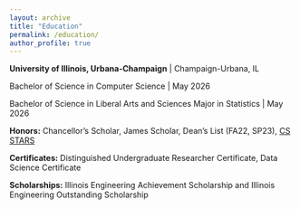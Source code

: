 ```yaml
---
layout: archive
title: "Education"
permalink: /education/
author_profile: true
---
```


<!-- {% include base_path %} -->

<p><strong>University of Illinois, Urbana-Champaign</strong> | Champaign-Urbana, IL</p>
<p>Bachelor of Science in Computer Science | May 2026</p>
<p>Bachelor of Science in Liberal Arts and Sciences Major in Statistics | May 2026</p>
<p><strong>Honors:</strong> Chancellor’s Scholar, James Scholar, Dean’s List (FA22, SP23), <a href = "https://cs.illinois.edu/broadening-participation-computing/programs/csambassadors/participants/53676">CS STARS</a> </p>
<p><strong>Certificates:</strong> Distinguished Undergraduate Researcher Certificate, Data Science Certificate </p>
<p><strong>Scholarships:</strong> Illinois Engineering Achievement Scholarship and Illinois Engineering Outstanding Scholarship </p>

